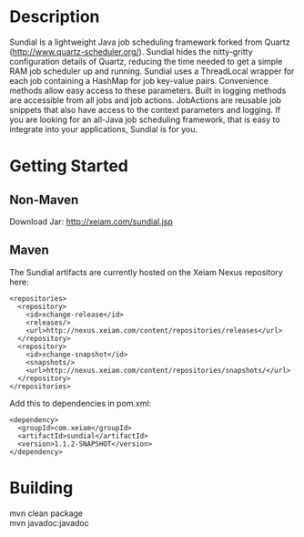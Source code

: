 Description
===============

Sundial is a lightweight Java job scheduling framework forked from
Quartz (http://www.quartz-scheduler.org/). Sundial hides the 
nitty-gritty configuration details of Quartz, reducing the time
needed to get a simple RAM job scheduler up and running. Sundial
uses a ThreadLocal wrapper for each job containing a HashMap for
job key-value pairs. Convenience methods allow easy access to these
parameters. Built in logging methods are accessible from all jobs
and job actions. JobActions are reusable job snippets that also have
access to the context parameters and logging. If you are looking 
for an all-Java job scheduling framework, that is easy to integrate
into your applications, Sundial is for you.


Getting Started
===============

Non-Maven
---------
Download Jar: http://xeiam.com/sundial.jsp

Maven
-----
The Sundial artifacts are currently hosted on the Xeiam Nexus repository here:

    <repositories>
      <repository>
        <id>xchange-release</id>
        <releases/>
        <url>http://nexus.xeiam.com/content/repositories/releases</url>
      </repository>
      <repository>
        <id>xchange-snapshot</id>
        <snapshots/>
        <url>http://nexus.xeiam.com/content/repositories/snapshots/</url>
      </repository>
    </repositories>
  
Add this to dependencies in pom.xml:

    <dependency>
      <groupId>com.xeiam</groupId>
      <artifactId>sundial</artifactId>
      <version>1.1.2-SNAPSHOT</version>
    </dependency>

Building
===============
mvn clean package  
mvn javadoc:javadoc  
    
